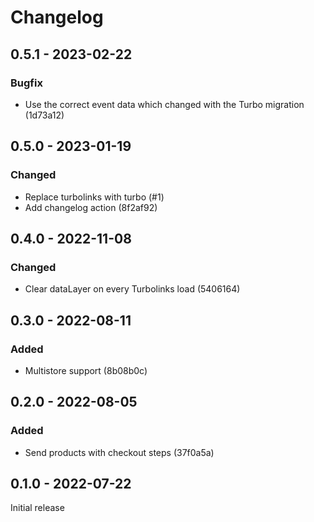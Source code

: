 # Changelog 

## 0.5.1 - 2023-02-22

### Bugfix

- Use the correct event data which changed with the Turbo migration (1d73a12)

## 0.5.0 - 2023-01-19

### Changed

- Replace turbolinks with turbo (#1)
- Add changelog action (8f2af92)

## 0.4.0 - 2022-11-08

### Changed

- Clear dataLayer on every Turbolinks load (5406164)

## 0.3.0 - 2022-08-11

### Added

- Multistore support (8b08b0c)

## 0.2.0 - 2022-08-05

### Added

- Send products with checkout steps (37f0a5a)

## 0.1.0 - 2022-07-22

Initial release

